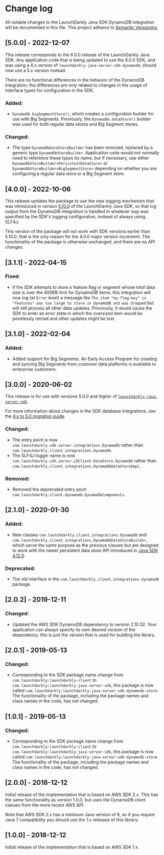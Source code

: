 # Change log

All notable changes to the LaunchDarkly Java SDK DynamoDB integration will be documented in this file. This project adheres to [Semantic Versioning](http://semver.org).

## [5.0.0] - 2022-12-07
This release corresponds to the 6.0.0 release of the LaunchDarkly Java SDK. Any application code that is being updated to use the 6.0.0 SDK, and was using a 4.x version of `launchdarkly-java-server-sdk-dynamodb`, should now use a 5.x version instead.

There are no functional differences in the behavior of the DynamoDB integration; the differences are only related to changes in the usage of interface types for configuration in the SDK.

### Added:
- `DynamoDb.bigSegmentStore()`, which creates a configuration builder for use with Big Segments. Previously, the `DynamoDb.dataStore()` builder was used for both regular data stores and Big Segment stores.

### Changed:
- The type `DynamoDbDataStoreBuilder` has been removed, replaced by a generic type `DynamoDbStoreBuilder`. Application code would not normally need to reference these types by name, but if necessary, use either `DynamoDbStoreBuilder<PersistentDataStore>` or `DynamoDbStoreBuilder<BigSegmentStore>` depending on whether you are configuring a regular data store or a Big Segment store.

## [4.0.0] - 2022-10-06
This release updates the package to use the new logging mechanism that was introduced in version [5.10.0](https://github.com/launchdarkly/java-server-sdk/releases/tag/5.10.0) of the LaunchDarkly Java SDK, so that log output from the DynamoDB integration is handled in whatever way was specified by the SDK's logging configuration, instead of always using SLF4J.

This version of the package will not work with SDK versions earlier than 5.10.0; that is the only reason for the 4.0.0 major version increment. The functionality of the package is otherwise unchanged, and there are no API changes.

## [3.1.1] - 2022-04-15
### Fixed:
- If the SDK attempts to store a feature flag or segment whose total data size is over the 400KB limit for DynamoDB items, this integration will now log (at `Error` level) a message like `The item "my-flag-key" in "features" was too large to store in DynamoDB and was dropped` but will still process all other data updates. Previously, it would cause the SDK to enter an error state in which the oversized item would be pointlessly retried and other updates might be lost.

## [3.1.0] - 2022-02-04
### Added:
- Added support for Big Segments. An Early Access Program for creating and syncing Big Segments from customer data platforms is available to enterprise customers.

## [3.0.0] - 2020-06-02
This release is for use with versions 5.0.0 and higher of [`launchdarkly-java-server-sdk`](https://github.com/launchdarkly/java-server-sdk).

For more information about changes in the SDK database integrations, see the [4.x to 5.0 migration guide](https://docs-stg.launchdarkly.com/252/sdk/server-side/java/migration-4-to-5/).

### Changed:
- The entry point is now `com.launchdarkly.sdk.server.integrations.DynamoDb` rather than `com.launchdarkly.client.integrations.DynamoDb`.
- The SLF4J logger name is now `com.launchdarkly.sdk.server.LDClient.DataStore.DynamoDb` rather than `com.launchdarkly.client.integrations.DynamoDbDataStoreImpl`.

### Removed:
- Removed the deprecated entry point `com.launchdarkly.client.dynamodb.DynamoDbComponents`.


## [2.1.0] - 2020-01-30
### Added:
- New classes `com.launchdarkly.client.integrations.DynamoDb` and `com.launchdarkly.client.integrations.DynamoDbDataStoreBuilder`, which serve the same purpose as the previous classes but are designed to work with the newer persistent data store API introduced in [Java SDK 4.12.0](https://github.com/launchdarkly/java-server-sdk/releases/tag/4.12.0).

### Deprecated:
- The old interface in the `com.launchdarkly.client.integrations.dynamodb` package.

## [2.0.2] - 2019-12-11
### Changed:
- Updated the AWS SDK DynamoDB dependency to version 2.10.32. Your application can always specify its own desired version of the dependency; this is just the version that is used for building the library.

## [2.0.1] - 2019-05-13
### Changed:
- Corresponding to the SDK package name change from `com.launchdarkly:launchdarkly-client` to `com.launchdarkly:launchdarkly-java-server-sdk`, this package is now called `com.launchdarkly:launchdarkly-java-server-sdk-dynamodb-store`. The functionality of the package, including the package names and class names in the code, has not changed.

## [1.0.1] - 2019-05-13
### Changed:
- Corresponding to the SDK package name change from `com.launchdarkly:launchdarkly-client` to `com.launchdarkly:launchdarkly-java-server-sdk`, this package is now called `com.launchdarkly:launchdarkly-java-server-sdk-dynamodb-store`. The functionality of the package, including the package names and class names in the code, has not changed.

## [2.0.0] - 2018-12-12

Initial release of the implementation that is based on AWS SDK 2.x. This has the same functionality as version 1.0.0, but uses the DynamoDB client classes from the more recent AWS API.

Note that AWS SDK 2.x has a minimum Java version of 8, so if you require Java 7 compatibility you should use the 1.x releases of this library.

## [1.0.0] - 2018-12-12

Initial release of the implementation that is based on AWS SDK 1.x.
